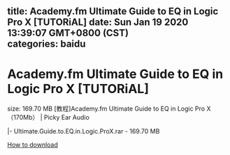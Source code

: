 
title: Academy.fm Ultimate Guide to EQ in Logic Pro X [TUTORiAL]
date: Sun Jan 19 2020 13:39:07 GMT+0800 (CST)    
categories: baidu
---

# Academy.fm Ultimate Guide to EQ in Logic Pro X [TUTORiAL]
size: 169.70 MB
 [教程]Academy.fm Ultimate Guide to EQ in Logic Pro X（170Mb） | Picky Ear Audio
 
|- Ultimate.Guide.to.EQ.in.Logic.ProX.rar - 169.70 MB

[How to download](https://bpcam.bemobtrk.com/go/2ceec3aa-1ca2-46d6-b9ff-aaa5c184517c?jno=5154)